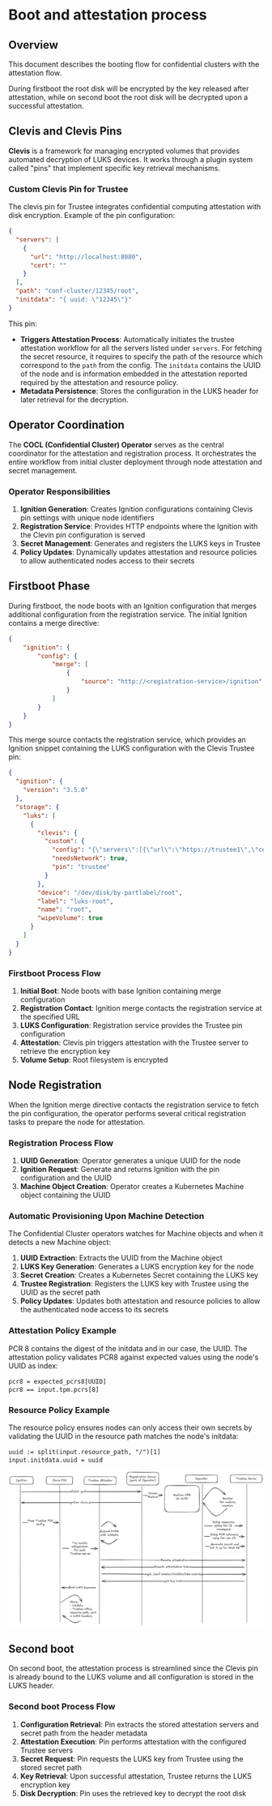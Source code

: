 # Boot and attestation process

## Overview

This document describes the booting flow for confidential clusters with the attestation flow.

During firstboot the root disk will be encrypted by the key released after attestation, while on second boot the root disk will be decrypted upon a successful attestation.

## Clevis and Clevis Pins

**Clevis** is a framework for managing encrypted volumes that provides automated decryption of LUKS devices. It works through a plugin system called "pins" that implement specific key retrieval mechanisms. 

### Custom Clevis Pin for Trustee

The clevis pin for Trustee integrates confidential computing attestation with disk encryption.
Example of the pin configuration:
```json
{
  "servers": [
    {
      "url": "http://localhost:8080",
      "cert": ""
    }
  ],
  "path": "conf-cluster/12345/root",
  "initdata": "{ uuid: \"12345\"}"
}
```

This pin:
- **Triggers Attestation Process**: Automatically initiates the trustee attestation workflow for all the servers listed under `servers`. For fetching the secret resource, it requires to specify the path of the resource which correspond to the `path` from the config. The `initdata` contains the UUID of the node and is information embedded in the attestation reported required by the attestation and resource policy.
- **Metadata Persistence**: Stores the configuration in the LUKS header for later retrieval for the decryption.

## Operator Coordination

The **COCL (Confidential Cluster) Operator** serves as the central coordinator for the attestation and registration process. It orchestrates the entire workflow from initial cluster deployment through node attestation and secret management.

### Operator Responsibilities

1. **Ignition Generation**: Creates Ignition configurations containing Clevis pin settings with unique node identifiers
2. **Registration Service**: Provides HTTP endpoints where the Ignition with the Clevin pin configuration is served
3. **Secret Management**: Generates and registers the LUKS keys in Trustee
4. **Policy Updates**: Dynamically updates attestation and resource policies to allow authenticated nodes access to their secrets

## Firstboot Phase

During firstboot, the node boots with an Ignition configuration that merges additional configuration from the registration service. The initial Ignition contains a merge directive:

```json
{
    "ignition": {
        "config": {
            "merge": [
                {
                    "source": "http://<registration-service>/ignition"
                }
            ]
        }
    }
}
```

This merge source contacts the registration service, which provides an Ignition snippet containing the LUKS configuration with the Clevis Trustee pin:

```json
{
  "ignition": {
    "version": "3.5.0"
  },
  "storage": {
    "luks": [
      {
        "clevis": {
          "custom": {
            "config": "{\"servers\":[{\"url\":\"https://trustee1\",\"cert\":\"aaaa\"},{\"url\":\"https://trustee2\",\"cert\":\"bbbb\"}],\"path\":\"conf-cluster/12345/root\"}",
            "needsNetwork": true,
            "pin": "trustee"
          }
        },
        "device": "/dev/disk/by-partlabel/root",
        "label": "luks-root",
        "name": "root",
        "wipeVolume": true
      }
    ]
  }
}
```

### Firstboot Process Flow

1. **Initial Boot**: Node boots with base Ignition containing merge configuration
1. **Registration Contact**: Ignition merge contacts the registration service at the specified URL
1. **LUKS Configuration**: Registration service provides the Trustee pin configuration
1. **Attestation**: Clevis pin triggers attestation with the Trustee server to retrieve the encryption key
1. **Volume Setup**: Root filesystem is encrypted


## Node Registration

When the Ignition merge directive contacts the registration service to fetch the pin configuration, the operator performs several critical registration tasks to prepare the node for attestation.

### Registration Process Flow

1. **UUID Generation**: Operator generates a unique UUID for the node
1. **Ignition Request**: Generate and returns Ignition with the pin configuration and the UUID
1. **Machine Object Creation**: Operator creates a Kubernetes Machine object containing the UUID

### Automatic Provisioning Upon Machine Detection

The Confidential Cluster operators watches for Machine objects and when it detects a new Machine object:

1. **UUID Extraction**: Extracts the UUID from the Machine object
1. **LUKS Key Generation**: Generates a LUKS encryption key for the node
1. **Secret Creation**: Creates a Kubernetes Secret containing the LUKS key
1. **Trustee Registration**: Registers the LUKS key with Trustee using the UUID as the secret path
1. **Policy Updates**: Updates both attestation and resource policies to allow the authenticated node access to its secrets

### Attestation Policy Example

PCR 8 contains the digest of the initdata and in our case, the UUID. The attestation policy validates PCR8 against expected values using the node's UUID as index:

```
pcr8 = expected_pcrs8[UUID]
pcr8 == input.tpm.pcrs[8]
```

### Resource Policy Example

The resource policy ensures nodes can only access their own secrets by validating the UUID in the resource path matches the node's initdata:

```
uuid := split(input.resource_path, "/")[1]
input.initdata.uuid = uuid
```

![](../pics/boot.png)

## Second boot

On second boot, the attestation process is streamlined since the Clevis pin is already bound to the LUKS volume and all configuration is stored in the LUKS header.

### Second boot Process Flow

1. **Configuration Retrieval**: Pin extracts the stored attestation servers and secret path from the header metadata
1. **Attestation Execution**: Pin performs attestation with the configured Trustee servers
1. **Secret Request**: Pin requests the LUKS key from Trustee using the stored secret path
1. **Key Retrieval**: Upon successful attestation, Trustee returns the LUKS encryption key
1. **Disk Decryption**: Pin uses the retrieved key to decrypt the root disk
